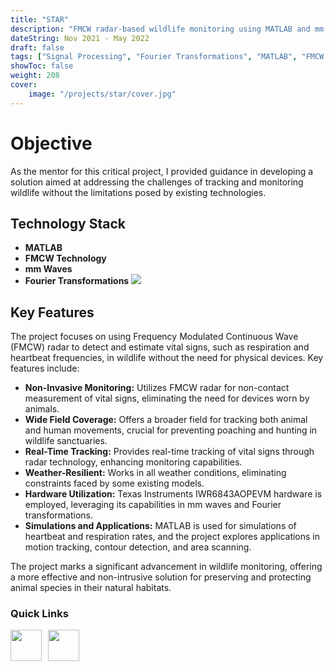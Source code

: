 ```yaml
---
title: "STAR"
description: "FMCW radar-based wildlife monitoring using MATLAB and mm Waves for non-invasive, real-time tracking of vital signs with broad coverage in all weather conditions."
dateString: Nov 2021 - May 2022
draft: false
tags: ["Signal Processing", "Fourier Transformations", "MATLAB", "FMCW Tech"]
showToc: false
weight: 208
cover:
    image: "/projects/star/cover.jpg"
--- 
```

<h1>Objective</h1>
As the mentor for this critical project, I provided guidance in developing a solution aimed at addressing the challenges of tracking and monitoring wildlife without the limitations posed by existing technologies.

<h2> Technology Stack</h2>

- **MATLAB**
- **FMCW Technology**
- **mm Waves**
- **Fourier Transformations**
![](/projects/star/img1.jpg)

<h2> Key Features</h2>
The project focuses on using Frequency Modulated Continuous Wave (FMCW) radar to detect and estimate vital signs, such as respiration and heartbeat frequencies, in wildlife without the need for physical devices. Key features include:

- **Non-Invasive Monitoring:** Utilizes FMCW radar for non-contact measurement of vital signs, eliminating the need for devices worn by animals.
- **Wide Field Coverage:** Offers a broader field for tracking both animal and human movements, crucial for preventing poaching and hunting in wildlife sanctuaries.
- **Real-Time Tracking:** Provides real-time tracking of vital signs through radar technology, enhancing monitoring capabilities.
- **Weather-Resilient:** Works in all weather conditions, eliminating constraints faced by some existing models.
- **Hardware Utilization:** Texas Instruments IWR6843AOPEVM hardware is employed, leveraging its capabilities in mm waves and Fourier transformations.
- **Simulations and Applications:** MATLAB is used for simulations of heartbeat and respiration rates, and the project explores applications in motion tracking, contour detection, and area scanning.

The project marks a significant advancement in wildlife monitoring, offering a more effective and non-intrusive solution for preserving and protecting animal species in their natural habitats.

<h3> Quick Links </h3>
<!--- this is for the link icons  --->
<meta name="viewport" content="width=device-width, initial-scale=1" />
<style>
  /* styles for grid container */
  .grid-container {
    display: grid;
    grid-template-columns: 60px 1fr;
    
    position: relative;
  }

  .grid-item {
    overflow: hidden;
  }
</style>
<div class="grid-container">
  <div class="grid-item">
    <a href="https://youtu.be/zlh-tLXnrtc"><img src="/icons/youtube.png" width="50" height="50" style="justify-content: space-between;" /></a>
  </div>
  <div class="grid-item">
    <a href="https://github.com/RMI-NITT/STAR"><img src="/icons/github.png" width="50" height="50" style="justify-content: space-between;"  /></a>
  </div>

</div>
